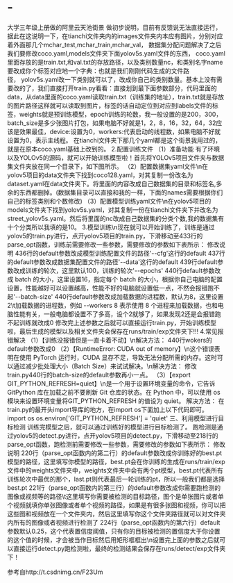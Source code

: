 # -
大学三年级上册做的阿里云天池街景
做初步说明，目前有反馈说无法直接运行，据此在这说明一下，在tianchi文件夹内的images文件夹内本应有图片，分别对应着外面那几个mchar_test,mchar_train,mchar_val，
数据集分配问题解决了之后我们要修改coco.yaml,models文件夹下面yolov5s.yaml文件的东西，
coco.yaml里面存放的是train.txt,和val.txt的存放路径，以及类别数量nc，和类别名字name要改成你个标签对应地一个字典：也就是我们刚刚代码生成的文件路径， yolov5s.yaml改一下类别就可以了，改成你自己的类别数量。基本上没有需要改的了，我们直接打开train.py看看：直接划到最下面参数部分，代码里面的data，从data里面的coco.yaml读取train.txt（训练集的地址），train.txt就是存放的图片路径这样就可以读取到图片，标签的话自动定位到对应到labels文件的标签，weights就是预训练模型，epoch训练的轮数，我一般设置的是200，300，batch_size是多少张图片打包，如果电脑不好就是1，2，8，16，32，64，32应该是效果最佳，device:设置为0，workers:代表启动的线程数，如果电脑不好就设置为0，表示主线程。
在tianchi文件夹下那几个yaml都是这个街景我用过的，就是在原本coco.yaml基础上改到的。
2.配置训练文件
（1）准备功能
有了环境以及YOLOv5的源码，就可以开始训练模型啦！首先将YOLOv5项目文件夹与数据集文件夹放在同一个目录下，如下图所示。
（2）配置数据集yaml文件\n在yolov5项目的data文件夹下找到coco128.yaml，对其复制一份改名为dataset.yaml在data文件夹下。将里面的内容改成自己数据集的目录和标签名,多余的东西都删掉。(数据集目录可以直接和我的一样，下面的names需要根据你们自己的标签类别和个数修改)
（3）配置模型训练yaml文件\n在yolov5项目的models文件夹下找到yolov5s.yaml，对其复制一份在tianchi文件夹下并改名为street_yolov5s.yaml。然后将里面的nc改成自己数据集的分类个数,我的数据集有十个分类所以我填的是10。
3.模型训练\n现在就可以开始训练了，训练是通过yolov5的train.py进行，点开yolov5项目的train.py，下滑移动至433行的parse_opt函数，训练前需要修改一些参数，需要修改的参数如下表所示：
修改说明
436行的default参数改成模型训练配置文件的路径'--cfg'这行的default
437行的default参数改成数据集配置文件的路径'--data'这行的default
439行default参数改成训练的轮次，这里默认100，训练的轮次'--epochs'
440行default参数改成 batch 的大小，这里设置16，指定每个 batch 的大小，根据你自己电脑的配置设置，性能越好可以设置越高，性能不好的电脑就设置低一点，不然会报错跑不起'--batch-size'
440行default参数改成加载数据的进程数，默认为8，这里设置2\t加载数据的进程数，例如 --workers 8 表示使用 8 个进程来加载数据，也和电脑性能有关，一般电脑都设置不了多高，设个2就够了，如果发现2还是会报错跑不起训练就改成0
修改完上述参数之后就可以直接运行train.py，开始训练模型啦，最后生成的模型以及相关文件夹会保存在runs/train/exp文件夹下!!!
4.常见报错解决
（1）【训练没报错但是一直卡着不动】\n解决方法： 440行wokers的default参数改成0
（2）【RuntimeError: CUDA out of memory】\n这个错误表明在使用 PyTorch 运行时，CUDA 显存不足，导致无法分配所需的内存。这时可以通过减少批处理大小（Batch Size）来试试解决。\n解决方法： 修改train.py440行的batch-size的default参数再小一点。
（3）【export GIT_PYTHON_REFRESH=quiet】\n是一个用于设置环境变量的命令，它告诉 GitPython 库在加载之前不要刷新 Git 仓库的状态。在 Python 中，可以使用 os 模块来设置环境变量将GIT_PYTHON_REFRESH 的值设为 quiet。
解决方法： 在train.py的最开头import导库的地方，在import os下面加上以下代码即可。
import os
os.environ['GIT_PYTHON_REFRESH'] = 'quiet'
三、利用模型进行目标检测
训练完模型之后，就可以通过训练好的模型进行目标检测了。
跑检测是通过yolov5的detect.py进行，点开yolov5项目的detect.py，下滑移动至218行的parse_opt函数，跑检测前需要修改一些参数，需要修改的参数如下表所示：
修改说明
220行（parse_opt函数内的第二行）的default参数改成你训练好的best.pt模型的路径，这里填写你模型的路径，best.pt会在你训练的生成在runs/train/exp文件中的weights文件夹中，weights文件夹中会有两个pt模型，best.pt代表所有训练轮次中最优的那个，last.pt则代表最后一轮训练的pt，所以一般我们都是选择best.pt
221行（parse_opt函数内的第三行）的default参数改成你需要跑检测的图像或视频等的路径\t这里填写你需要被检测的目标路径，图个是单张图片或者单个视频就填你单张图像或者单个视频的路径，如果是有很多张图和视频，你可以把这些图和视频放在一个文件夹内，然后这里填写你这个文件夹路径就可以对文件夹内所有的图像或者视频进行检测了
224行（parse_opt函数内的第六行）default参数默认0.25，这个代表置信度阈值，只有你的目标被检测的置信度大于你设置的这个值的时候，才会被当作目标然后用矩形框框出\n设置完上面的参数之后就可以直接运行detect.py跑检测啦，最终的检测结果会保存在runs/detect/exp文件夹下！

参考自http://t.csdnimg.cn/F23Um
